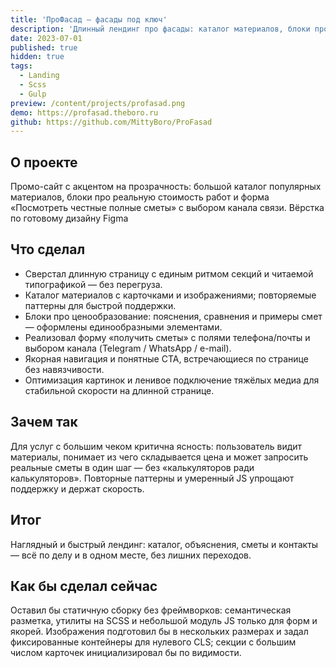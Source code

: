 ```yaml
---
title: 'ПроФасад — фасады под ключ'
description: 'Длинный лендинг про фасады: каталог материалов, блоки про ценообразование и форма «получить сметы» — вёрстка по готовому дизайну.'
date: 2023-07-01
published: true
hidden: true
tags:
  - Landing
  - Scss
  - Gulp
preview: /content/projects/profasad.png
demo: https://profasad.theboro.ru
github: https://github.com/MittyBoro/ProFasad
---
```


## О проекте

Промо-сайт с акцентом на прозрачность: большой каталог популярных материалов, блоки про реальную стоимость работ и форма «Посмотреть честные полные сметы» с выбором канала связи. Вёрстка по готовому дизайну Figmа

## Что сделал

- Сверстал длинную страницу с единым ритмом секций и читаемой типографикой — без перегруза.
- Каталог материалов с карточками и изображениями; повторяемые паттерны для быстрой поддержки.
- Блоки про ценообразование: пояснения, сравнения и примеры смет — оформлены единообразными элементами.
- Реализовал форму «получить сметы» с полями телефона/почты и выбором канала (Telegram / WhatsApp / e-mail).
- Якорная навигация и понятные CTA, встречающиеся по странице без навязчивости.
- Оптимизация картинок и ленивое подключение тяжёлых медиа для стабильной скорости на длинной странице.

## Зачем так

Для услуг с большим чеком критична ясность: пользователь видит материалы, понимает из чего складывается цена и может запросить реальные сметы в один шаг — без «калькуляторов ради калькуляторов». Повторные паттерны и умеренный JS упрощают поддержку и держат скорость.

## Итог

Наглядный и быстрый лендинг: каталог, объяснения, сметы и контакты — всё по делу и в одном месте, без лишних переходов.

## Как бы сделал сейчас

Оставил бы статичную сборку без фреймворков: семантическая разметка, утилиты на SCSS и небольшой модуль JS только для форм и якорей. Изображения подготовил бы в нескольких размерах и задал фиксированные контейнеры для нулевого CLS; секции с большим числом карточек инициализировал бы по видимости.
